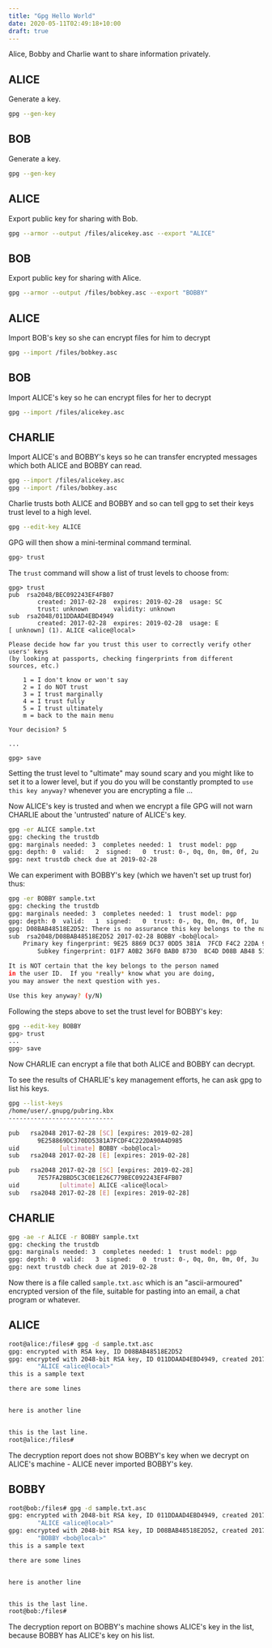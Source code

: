 ```yaml
---
title: "Gpg Hello World"
date: 2020-05-11T02:49:18+10:00
draft: true
---
```


Alice, Bobby and Charlie want to share information privately.

## ALICE


Generate a key.

```bash
gpg --gen-key
```

## BOB

Generate a key.

```bash
gpg --gen-key
```

## ALICE

Export public key for sharing with Bob.

```bash
gpg --armor --output /files/alicekey.asc --export "ALICE"
```

## BOB

Export public key for sharing with Alice.

```bash
gpg --armor --output /files/bobkey.asc --export "BOBBY"
```

ALICE
---

Import BOB's key so she can encrypt files for him to decrypt

```bash
gpg --import /files/bobkey.asc
```

BOB
---
Import ALICE's key so he can encrypt files for her to decrypt

```bash
gpg --import /files/alicekey.asc
```

CHARLIE
---
Import ALICE's and BOBBY's keys so he can transfer encrypted messages
which both ALICE and BOBBY can read.

```bash
gpg --import /files/alicekey.asc
gpg --import /files/bobkey.asc
```

Charlie trusts both ALICE and BOBBY and so can tell gpg to set their keys
trust level to a high level.

```bash
gpg --edit-key ALICE
```

GPG will then show a mini-terminal command terminal.

```bash
gpg> trust
```

The `trust` command will show a list of trust levels to choose from:

```gpg
gpg> trust
pub  rsa2048/BEC092243EF4FB07
        created: 2017-02-28  expires: 2019-02-28  usage: SC  
        trust: unknown       validity: unknown
sub  rsa2048/011DDAAD4EBD4949
        created: 2017-02-28  expires: 2019-02-28  usage: E   
[ unknown] (1). ALICE <alice@local>

Please decide how far you trust this user to correctly verify other users' keys
(by looking at passports, checking fingerprints from different sources, etc.)

    1 = I don't know or won't say
    2 = I do NOT trust
    3 = I trust marginally
    4 = I trust fully
    5 = I trust ultimately
    m = back to the main menu

Your decision? 5

...

gpg> save
```

Setting the trust level to "ultimate" may sound scary and you might like to
set it to a lower level, but if you do you will be constantly prompted to
`use this key anyway?` whenever you are encrypting a file ...

Now ALICE's key is trusted and when we encrypt a file GPG will not warn CHARLIE
about the 'untrusted' nature of ALICE's key. 

```bash
gpg -er ALICE sample.txt 
gpg: checking the trustdb
gpg: marginals needed: 3  completes needed: 1  trust model: pgp
gpg: depth: 0  valid:   2  signed:   0  trust: 0-, 0q, 0n, 0m, 0f, 2u
gpg: next trustdb check due at 2019-02-28
```

We can experiment with BOBBY's key (which we haven't set up trust for) thus:

```bash
gpg -er BOBBY sample.txt
gpg: checking the trustdb
gpg: marginals needed: 3  completes needed: 1  trust model: pgp
gpg: depth: 0  valid:   1  signed:   0  trust: 0-, 0q, 0n, 0m, 0f, 1u
gpg: D08BAB48518E2D52: There is no assurance this key belongs to the named user
sub  rsa2048/D08BAB48518E2D52 2017-02-28 BOBBY <bob@local>
    Primary key fingerprint: 9E25 8869 DC37 0DD5 381A  7FCD F4C2 22DA 90A4 D985
        Subkey fingerprint: 01F7 A0B2 36F0 BAB0 8730  BC4D D08B AB48 518E 2D52

It is NOT certain that the key belongs to the person named
in the user ID.  If you *really* know what you are doing,
you may answer the next question with yes.

Use this key anyway? (y/N) 
```

Following the steps above to set the trust level for BOBBY's key:

```bash
gpg --edit-key BOBBY
gpg> trust
...
gpg> save
```

Now CHARLIE can encrypt a file that both ALICE and BOBBY can decrypt.

To see the results of CHARLIE's key management efforts, he can ask gpg to
list his keys.

```bash
gpg --list-keys
/home/user/.gnupg/pubring.kbx
-----------------------------

pub   rsa2048 2017-02-28 [SC] [expires: 2019-02-28]
        9E258869DC370DD5381A7FCDF4C222DA90A4D985
uid           [ultimate] BOBBY <bob@local>
sub   rsa2048 2017-02-28 [E] [expires: 2019-02-28]

pub   rsa2048 2017-02-28 [SC] [expires: 2019-02-28]
        7E57FA2BBD5C3C0E1E26C779BEC092243EF4FB07
uid           [ultimate] ALICE <alice@local>
sub   rsa2048 2017-02-28 [E] [expires: 2019-02-28]
```

CHARLIE
---

```bash
gpg -ae -r ALICE -r BOBBY sample.txt
gpg: checking the trustdb
gpg: marginals needed: 3  completes needed: 1  trust model: pgp
gpg: depth: 0  valid:   3  signed:   0  trust: 0-, 0q, 0n, 0m, 0f, 3u
gpg: next trustdb check due at 2019-02-28
```

Now there is a file called `sample.txt.asc` which is an "ascii-armoured"
encrypted version of the file, suitable for pasting into an email,
a chat program or whatever.

ALICE
---

```bash
root@alice:/files# gpg -d sample.txt.asc
gpg: encrypted with RSA key, ID D08BAB48518E2D52
gpg: encrypted with 2048-bit RSA key, ID 011DDAAD4EBD4949, created 2017-02-28
        "ALICE <alice@local>"
this is a sample text

there are some lines


here is another line


this is the last line.
root@alice:/files#     
```

The decryption report does not show BOBBY's key when we decrypt on ALICE's
machine - ALICE never imported BOBBY's key.

BOBBY
---

```bash
root@bob:/files# gpg -d sample.txt.asc
gpg: encrypted with 2048-bit RSA key, ID 011DDAAD4EBD4949, created 2017-02-28
        "ALICE <alice@local>"
gpg: encrypted with 2048-bit RSA key, ID D08BAB48518E2D52, created 2017-02-28
        "BOBBY <bob@local>"
this is a sample text

there are some lines


here is another line


this is the last line.
root@bob:/files#
```

The decryption report on BOBBY's machine shows ALICE's key in the list,
because BOBBY has ALICE's key on his list.
